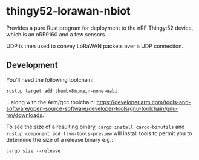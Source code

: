 thingy52-lorawan-nbiot
===

Provides a pure Rust program for deployment to the nRF Thingy:52 device, which is an nRF9160
and a few sensors.

UDP is then used to convey LoRaWAN packets over a UDP connection.

Development
---

You'll need the following toolchain:

```
rustup target add thumbv8m.main-none-eabi
```

...along with the Arm/gcc toolchain: https://developer.arm.com/tools-and-software/open-source-software/developer-tools/gnu-toolchain/gnu-rm/downloads.

To see the size of a resulting binary,
`cargo install cargo-binutils` and `rustup component add llvm-tools-preview` will install tools to permit you to determine the size of a release binary e.g.:

```
cargo size --release
```

